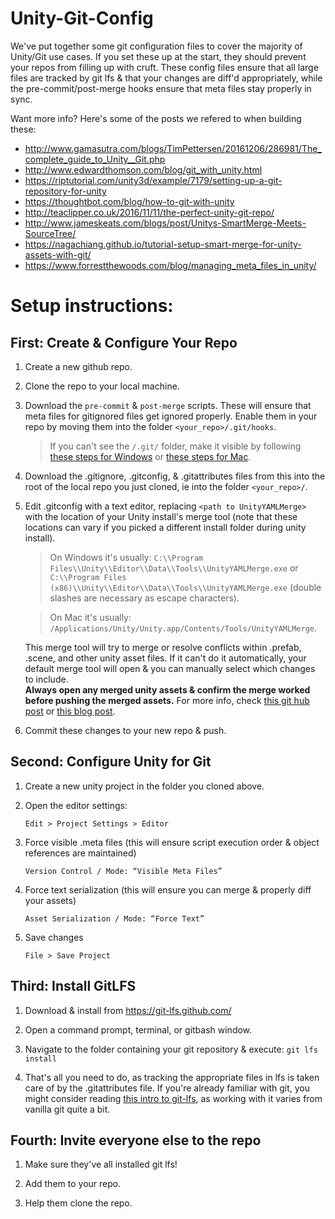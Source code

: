 # Unity-Git-Config
We've put together some git configuration files to cover the majority of Unity/Git use cases. If you set these up at the start, they should prevent your repos from filling up with cruft. These config files ensure that all large files are tracked by git lfs & that your changes are diff'd appropriately, while the pre-commit/post-merge hooks ensure that meta files stay properly in sync.

Want more info? Here's some of the posts we refered to when building these: 
  * http://www.gamasutra.com/blogs/TimPettersen/20161206/286981/The_complete_guide_to_Unity__Git.php 
  * http://www.edwardthomson.com/blog/git_with_unity.html
  * https://riptutorial.com/unity3d/example/7179/setting-up-a-git-repository-for-unity
  * https://thoughtbot.com/blog/how-to-git-with-unity
  * http://teaclipper.co.uk/2016/11/11/the-perfect-unity-git-repo/
  * http://www.jameskeats.com/blogs/post/Unitys-SmartMerge-Meets-SourceTree/
  * https://nagachiang.github.io/tutorial-setup-smart-merge-for-unity-assets-with-git/
  * https://www.forrestthewoods.com/blog/managing_meta_files_in_unity/

# Setup instructions:

## First: Create & Configure Your Repo 

1. Create a new github repo.

2. Clone the repo to your local machine.

3. Download the `pre-commit` & `post-merge` scripts. These will ensure that meta files for gitignored files get ignored properly. Enable them in your repo by moving them into the folder `<your_repo>/.git/hooks`.  

   >If you can't see the `/.git/` folder, make it visible by following [these steps for Windows](https://kb.wisc.edu/page.php?id=27479) or [these steps for Mac](https://ianlunn.co.uk/articles/quickly-showhide-hidden-files-mac-os-x-mavericks/).

4. Download the .gitignore, .gitconfig, & .gitattributes files from this into the root of the local repo you just cloned, ie into the folder `<your_repo>/`.

5. Edit .gitconfig with a text editor, replacing `<path to UnityYAMLMerge>` with the location of your Unity install's merge tool (note that these locations can vary if you picked a different install folder during unity install).
    >On Windows it's usually: `C:\\Program Files\\Unity\\Editor\\Data\\Tools\\UnityYAMLMerge.exe` or `C:\\Program Files (x86)\\Unity\\Editor\\Data\\Tools\\UnityYAMLMerge.exe` (double slashes are necessary as escape characters).  

    >On Mac it's usually: `/Applications/Unity/Unity.app/Contents/Tools/UnityYAMLMerge`.   

   This merge tool will try to merge or resolve conflicts within .prefab, .scene, and other unity asset files. If it can't do it automatically, your default merge tool will open & you can manually select which changes to include.  
   **Always open any merged unity assets & confirm the merge worked before pushing the merged assets.** For more info, check [this git hub post](https://github.com/anacat/unity-mergetool) or [this blog post](http://www.jameskeats.com/blogs/post/Unitys-SmartMerge-Meets-SourceTree/).  

6. Commit these changes to your new repo & push.

## Second: Configure Unity for Git

1. Create a new unity project in the folder you cloned above.

2. Open the editor settings:

   `Edit > Project Settings > Editor`

3. Force visible .meta files (this will ensure script execution order & object references are maintained)

   `Version Control / Mode: “Visible Meta Files”`

4. Force text serialization (this will ensure you can merge & properly diff your assets)

   `Asset Serialization / Mode: “Force Text”`

5. Save changes

   `File > Save Project`

## Third: Install GitLFS 

1. Download & install from https://git-lfs.github.com/

2. Open a command prompt, terminal, or gitbash window. 

3. Navigate to the folder containing your git repository & execute: `git lfs install`

4. That's all you need to do, as tracking the appropriate files in lfs is taken care of by the .gitattributes file. If you're already familiar with git, you might consider reading [this intro to git-lfs](https://github.com/git-lfs/git-lfs/wiki/Tutorial), as working with it varies from vanilla git quite a bit.

## Fourth: Invite everyone else to the repo

1. Make sure they've all installed git lfs!

2. Add them to your repo.

3. Help them clone the repo.
